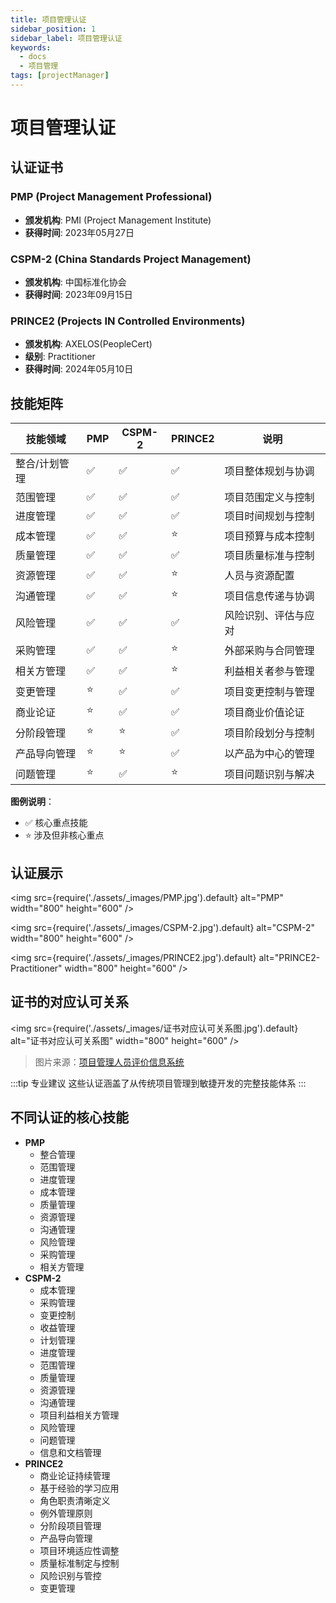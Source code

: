 ```yaml
---
title: 项目管理认证
sidebar_position: 1
sidebar_label: 项目管理认证
keywords:
  - docs
  - 项目管理
tags: [projectManager]
---
```


# 项目管理认证

## 认证证书

### PMP (Project Management Professional)
- **颁发机构**: PMI (Project Management Institute)
- **获得时间**: 2023年05月27日

### CSPM-2 (China Standards Project Management)
- **颁发机构**: 中国标准化协会
- **获得时间**: 2023年09月15日

### PRINCE2 (Projects IN Controlled Environments)
- **颁发机构**: AXELOS(PeopleCert)
- **级别**: Practitioner
- **获得时间**: 2024年05月10日

## 技能矩阵
| 技能领域 | PMP | CSPM-2 | PRINCE2 | 说明 |
|---------|-----|--------|---------|------|
| 整合/计划管理 | ✅ | ✅ | ✅ | 项目整体规划与协调 |
| 范围管理 | ✅ | ✅ | ✅ | 项目范围定义与控制 |
| 进度管理 | ✅ | ✅ | ✅ | 项目时间规划与控制 |
| 成本管理 | ✅ | ✅ | ⭐ | 项目预算与成本控制 |
| 质量管理 | ✅ | ✅ | ✅ | 项目质量标准与控制 |
| 资源管理 | ✅ | ✅ | ⭐ | 人员与资源配置 |
| 沟通管理 | ✅ | ✅ | ⭐ | 项目信息传递与协调 |
| 风险管理 | ✅ | ✅ | ✅ | 风险识别、评估与应对 |
| 采购管理 | ✅ | ✅ | ⭐ | 外部采购与合同管理 |
| 相关方管理 | ✅ | ✅ | ⭐ | 利益相关者参与管理 |
| 变更管理 | ⭐ | ✅ | ✅ | 项目变更控制与管理 |
| 商业论证 | ⭐ | ✅ | ✅ | 项目商业价值论证 |
| 分阶段管理 | ⭐ | ⭐ | ✅ | 项目阶段划分与控制 |
| 产品导向管理 | ⭐ | ⭐ | ✅ | 以产品为中心的管理 |
| 问题管理 | ⭐ | ✅ | ⭐ | 项目问题识别与解决 |

**图例说明**：
- ✅ 核心重点技能
- ⭐ 涉及但非核心重点

## 认证展示

<img
  src={require('./assets/_images/PMP.jpg').default}
  alt="PMP" width="800" height="600"
/>

<img
  src={require('./assets/_images/CSPM-2.jpg').default}
  alt="CSPM-2" width="800" height="600"
/>

<img
  src={require('./assets/_images/PRINCE2.jpg').default}
  alt="PRINCE2-Practitioner" width="800" height="600"
/>

## 证书的对应认可关系

<img
  src={require('./assets/_images/证书对应认可关系图.jpg').default}
  alt="证书对应认可关系图" width="800" height="600"
/>

> 图片来源：[项目管理人员评价信息系统](https://cspm.china-cas.org/gyks/331.jhtml)

:::tip 专业建议
这些认证涵盖了从传统项目管理到敏捷开发的完整技能体系
:::

## 不同认证的核心技能

- **PMP**
  - 整合管理
  - 范围管理
  - 进度管理
  - 成本管理
  - 质量管理
  - 资源管理
  - 沟通管理
  - 风险管理
  - 采购管理
  - 相关方管理
- **CSPM-2**
  - 成本管理
  - 采购管理
  - 变更控制
  - 收益管理
  - 计划管理
  - 进度管理
  - 范围管理
  - 质量管理
  - 资源管理
  - 沟通管理
  - 项目利益相关方管理
  - 风险管理
  - 问题管理
  - 信息和文档管理
- **PRINCE2**
  - 商业论证持续管理
  - 基于经验的学习应用
  - 角色职责清晰定义
  - 例外管理原则
  - 分阶段项目管理
  - 产品导向管理
  - 项目环境适应性调整
  - 质量标准制定与控制
  - 风险识别与管控
  - 变更管理
